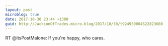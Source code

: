 ```yaml
---
layout: post
microblog: true
date: 2017-10-30 23:44 +1300
guid: http://JacksonOfTrades.micro.blog/2017/10/30/t924950004522823680.html
---
```

RT @ltsPostMalone: If you're happy, who cares.
